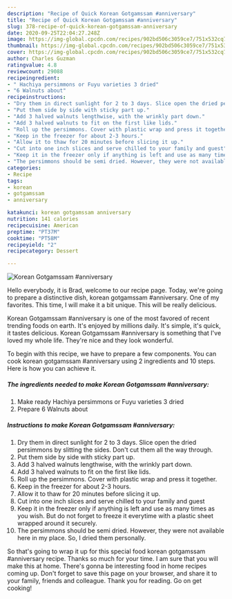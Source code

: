 ```yaml
---
description: "Recipe of Quick Korean Gotgamssam #anniversary"
title: "Recipe of Quick Korean Gotgamssam #anniversary"
slug: 378-recipe-of-quick-korean-gotgamssam-anniversary
date: 2020-09-25T22:04:27.248Z
image: https://img-global.cpcdn.com/recipes/902bd506c3059ce7/751x532cq70/korean-gotgamssam-anniversary-recipe-main-photo.jpg
thumbnail: https://img-global.cpcdn.com/recipes/902bd506c3059ce7/751x532cq70/korean-gotgamssam-anniversary-recipe-main-photo.jpg
cover: https://img-global.cpcdn.com/recipes/902bd506c3059ce7/751x532cq70/korean-gotgamssam-anniversary-recipe-main-photo.jpg
author: Charles Guzman
ratingvalue: 4.8
reviewcount: 29088
recipeingredient:
- " Hachiya persimmons or Fuyu varieties 3 dried"
- "6 Walnuts about"
recipeinstructions:
- "Dry them in direct sunlight for 2 to 3 days. Slice open the dried persimmons by slitting the sides. Don&#39;t cut them all the way through."
- "Put them side by side with sticky part up."
- "Add 3 halved walnuts lengthwise, with the wrinkly part down."
- "Add 3 halved walnuts to fit on the first like lids."
- "Roll up the persimmons. Cover with plastic wrap and press it together."
- "Keep in the freezer for about 2-3 hours."
- "Allow it to thaw for 20 minutes before slicing it up."
- "Cut into one inch slices and serve chilled to your family and guest"
- "Keep it in the freezer only if anything is left and use as many times as you wish. But do not forget to freeze it everytime with a plastic sheet wrapped around it securely."
- "The persimmons should be semi dried. However, they were not available here in my place. So, I dried them personally."
categories:
- Recipe
tags:
- korean
- gotgamssam
- anniversary

katakunci: korean gotgamssam anniversary 
nutrition: 141 calories
recipecuisine: American
preptime: "PT37M"
cooktime: "PT58M"
recipeyield: "2"
recipecategory: Dessert

---
```



![Korean Gotgamssam #anniversary](https://img-global.cpcdn.com/recipes/902bd506c3059ce7/751x532cq70/korean-gotgamssam-anniversary-recipe-main-photo.jpg)

Hello everybody, it is Brad, welcome to our recipe page. Today, we're going to prepare a distinctive dish, korean gotgamssam #anniversary. One of my favorites. This time, I will make it a bit unique. This will be really delicious.

Korean Gotgamssam #anniversary is one of the most favored of recent trending foods on earth. It's enjoyed by millions daily. It's simple, it's quick, it tastes delicious. Korean Gotgamssam #anniversary is something that I've loved my whole life. They're nice and they look wonderful.




To begin with this recipe, we have to prepare a few components. You can cook korean gotgamssam #anniversary using 2 ingredients and 10 steps. Here is how you can achieve it.

<!--inarticleads1-->

##### The ingredients needed to make Korean Gotgamssam #anniversary:

1. Make ready  Hachiya persimmons or Fuyu varieties 3 dried
1. Prepare 6 Walnuts about




<!--inarticleads2-->

##### Instructions to make Korean Gotgamssam #anniversary:

1. Dry them in direct sunlight for 2 to 3 days. Slice open the dried persimmons by slitting the sides. Don&#39;t cut them all the way through.
1. Put them side by side with sticky part up.
1. Add 3 halved walnuts lengthwise, with the wrinkly part down.
1. Add 3 halved walnuts to fit on the first like lids.
1. Roll up the persimmons. Cover with plastic wrap and press it together.
1. Keep in the freezer for about 2-3 hours.
1. Allow it to thaw for 20 minutes before slicing it up.
1. Cut into one inch slices and serve chilled to your family and guest
1. Keep it in the freezer only if anything is left and use as many times as you wish. But do not forget to freeze it everytime with a plastic sheet wrapped around it securely.
1. The persimmons should be semi dried. However, they were not available here in my place. So, I dried them personally.




So that's going to wrap it up for this special food korean gotgamssam #anniversary recipe. Thanks so much for your time. I am sure that you will make this at home. There's gonna be interesting food in home recipes coming up. Don't forget to save this page on your browser, and share it to your family, friends and colleague. Thank you for reading. Go on get cooking!
